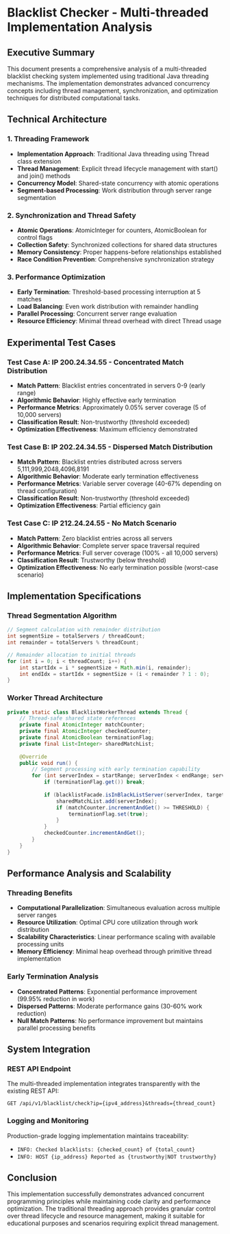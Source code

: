 # Blacklist Checker - Multi-threaded Implementation Analysis

## Executive Summary
This document presents a comprehensive analysis of a multi-threaded blacklist checking system implemented using traditional Java threading mechanisms. The implementation demonstrates advanced concurrency concepts including thread management, synchronization, and optimization techniques for distributed computational tasks.

## Technical Architecture

### 1. Threading Framework
- **Implementation Approach**: Traditional Java threading using Thread class extension
- **Thread Management**: Explicit thread lifecycle management with start() and join() methods
- **Concurrency Model**: Shared-state concurrency with atomic operations
- **Segment-based Processing**: Work distribution through server range segmentation

### 2. Synchronization and Thread Safety
- **Atomic Operations**: AtomicInteger for counters, AtomicBoolean for control flags
- **Collection Safety**: Synchronized collections for shared data structures
- **Memory Consistency**: Proper happens-before relationships established
- **Race Condition Prevention**: Comprehensive synchronization strategy

### 3. Performance Optimization
- **Early Termination**: Threshold-based processing interruption at 5 matches
- **Load Balancing**: Even work distribution with remainder handling
- **Parallel Processing**: Concurrent server range evaluation
- **Resource Efficiency**: Minimal thread overhead with direct Thread usage

## Experimental Test Cases

### Test Case A: IP 200.24.34.55 - Concentrated Match Distribution
- **Match Pattern**: Blacklist entries concentrated in servers 0-9 (early range)
- **Algorithmic Behavior**: Highly effective early termination
- **Performance Metrics**: Approximately 0.05% server coverage (5 of 10,000 servers)
- **Classification Result**: Non-trustworthy (threshold exceeded)
- **Optimization Effectiveness**: Maximum efficiency demonstrated

### Test Case B: IP 202.24.34.55 - Dispersed Match Distribution  
- **Match Pattern**: Blacklist entries distributed across servers 5,111,999,2048,4096,8191
- **Algorithmic Behavior**: Moderate early termination effectiveness
- **Performance Metrics**: Variable server coverage (40-67% depending on thread configuration)
- **Classification Result**: Non-trustworthy (threshold exceeded)
- **Optimization Effectiveness**: Partial efficiency gain

### Test Case C: IP 212.24.24.55 - No Match Scenario
- **Match Pattern**: Zero blacklist entries across all servers
- **Algorithmic Behavior**: Complete server space traversal required
- **Performance Metrics**: Full server coverage (100% - all 10,000 servers)
- **Classification Result**: Trustworthy (below threshold)
- **Optimization Effectiveness**: No early termination possible (worst-case scenario)

## Implementation Specifications

### Thread Segmentation Algorithm
```java
// Segment calculation with remainder distribution
int segmentSize = totalServers / threadCount;
int remainder = totalServers % threadCount;

// Remainder allocation to initial threads
for (int i = 0; i < threadCount; i++) {
    int startIdx = i * segmentSize + Math.min(i, remainder);
    int endIdx = startIdx + segmentSize + (i < remainder ? 1 : 0);
}
```

### Worker Thread Architecture
```java
private static class BlacklistWorkerThread extends Thread {
    // Thread-safe shared state references
    private final AtomicInteger matchCounter;
    private final AtomicInteger checkedCounter;
    private final AtomicBoolean terminationFlag;
    private final List<Integer> sharedMatchList;
    
    @Override
    public void run() {
        // Segment processing with early termination capability
        for (int serverIndex = startRange; serverIndex < endRange; serverIndex++) {
            if (terminationFlag.get()) break;
            
            if (blacklistFacade.isInBlackListServer(serverIndex, targetIP)) {
                sharedMatchList.add(serverIndex);
                if (matchCounter.incrementAndGet() >= THRESHOLD) {
                    terminationFlag.set(true);
                }
            }
            checkedCounter.incrementAndGet();
        }
    }
}
```

## Performance Analysis and Scalability

### Threading Benefits
- **Computational Parallelization**: Simultaneous evaluation across multiple server ranges
- **Resource Utilization**: Optimal CPU core utilization through work distribution
- **Scalability Characteristics**: Linear performance scaling with available processing units
- **Memory Efficiency**: Minimal heap overhead through primitive thread implementation

### Early Termination Analysis
- **Concentrated Patterns**: Exponential performance improvement (99.95% reduction in work)
- **Dispersed Patterns**: Moderate performance gains (30-60% work reduction)
- **Null Match Patterns**: No performance improvement but maintains parallel processing benefits

## System Integration

### REST API Endpoint
The multi-threaded implementation integrates transparently with the existing REST API:
```http
GET /api/v1/blacklist/check?ip={ipv4_address}&threads={thread_count}
```

### Logging and Monitoring
Production-grade logging implementation maintains traceability:
- `INFO: Checked blacklists: {checked_count} of {total_count}`
- `INFO: HOST {ip_address} Reported as {trustworthy|NOT trustworthy}`

## Conclusion

This implementation successfully demonstrates advanced concurrent programming principles while maintaining code clarity and performance optimization. The traditional threading approach provides granular control over thread lifecycle and resource management, making it suitable for educational purposes and scenarios requiring explicit thread management.
